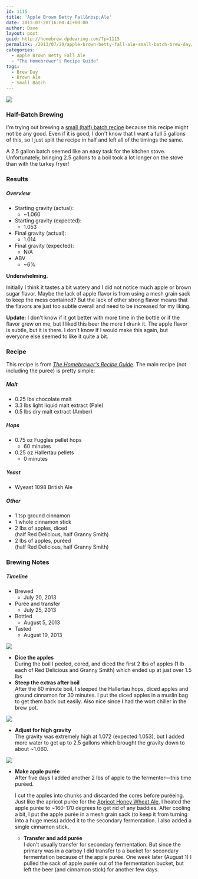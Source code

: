 ```yaml
---
id: 1115
title: 'Apple Brown Betty Fall&nbsp;Ale'
date: 2013-07-20T16:00:41+00:00
author: Dave
layout: post
guid: http://homebrew.dpdearing.com/?p=1115
permalink: /2013/07/20/apple-brown-betty-fall-ale-small-batch-brew-day/
categories:
  - Apple Brown Betty Fall Ale
  - "The Homebrewer's Recipe Guide"
tags:
  - Brew Day
  - Brown Ale
  - Small Batch
---
```

<img class="aligncenter" src="/wp-content/uploads/2013/07/20130725-231754-667x500.jpg" />

### Half-Batch Brewing

I'm trying out brewing a <a href="http://byo.com/stories/item/1378-small-scale-brewing" target="_blank">small (half) batch recipe</a> because this recipe might not be any good. Even if it is good, I don't know that I want a full 5 gallons of this, so I just split the recipe in half and left all of the timings the same.

A 2.5 gallon batch seemed like an easy task for the kitchen stove. Unfortunately, bringing 2.5 gallons to a boil took a lot longer on the stove than with the turkey fryer!

<!--more-->

### Results

##### Overview

  * Starting gravity (actual): 
      * ~1.060
  * Starting gravity (expected): 
      * 1.053
  * Final gravity (actual): 
      * 1.014
  * Final gravity (expected): 
      * N/A
  * ABV 
      * ~6% 

**Underwhelming.**

Initially I think it tastes a bit watery and I did not notice much apple or brown sugar flavor. Maybe the lack of apple flavor is from using a mesh grain sack to keep the mess contained? But the lack of other strong flavor means that the flavors are just too subtle overall and need to be increased for my liking.

**Update:** I don't know if it got better with more time in the bottle or if the flavor grew on me, but I liked this beer the more I drank it. The apple flavor is subtle, but it is there. I don't know if I would make this again, but everyone else seemed to like it quite a bit.

### Recipe

This recipe is from [_The Homebrewer's Recipe Guide_](http://www.amazon.com/gp/product/0684829215/ref=as_li_qf_sp_asin_il_tl?ie=UTF8&camp=1789&creative=9325&creativeASIN=0684829215&linkCode=as2&tag=seatthomeb-20&linkId=LYRBZP5QN7XKUUPI). The main recipe (not including the puree) is pretty simple:

##### Malt

  * 0.25 lbs chocolate malt
  * 3.3 lbs light liquid malt extract (Pale)
  * 0.5 lbs dry malt extract (Amber)

##### Hops

  * 0.75 oz Fuggles pellet hops 
      * 60 minutes
  * 0.25 oz Hallertau pellets 
      * 0 minutes

##### Yeast

  * Wyeast 1098 British Ale

##### Other

  * 1 tsp ground cinnamon
  * 1 whole cinnamon stick
  * 2 lbs of apples, diced  
    (half Red Delicious, half Granny Smith)
  * 2 lbs of apples, puréed  
    (half Red Delicious, half Granny Smith) 

### Brewing Notes

##### Timeline

  * Brewed 
      * July 20, 2013
  * Purée and transfer 
      * July 25, 2013
  * Bottled 
      * August 5, 2013
  * Tasted 
      * August 19, 2013 

<img class="alignright" src="/wp-content/uploads/2013/07/20130725-230948-375x500.jpg" /> 

  * **Dice the apples**  
    During the boil I peeled, cored, and diced the first 2 lbs of apples (1 lb each of Red Delicious and Granny Smith) which ended up at just over 1.5 lbs
  * **Steep the extras after boil**  
    After the 60 minute boil, I steeped the Hallertau hops, diced apples and ground cinnamon for 30 minutes. I put the diced apples in a muslin bag to get them back out easily. Also nice since I had the wort chiller in the brew pot.

<img class="aligncenter" src="/wp-content/uploads/2013/07/20130720-1735281-667x500.jpg" /> 

  * **Adjust for high gravity**  
    The gravity was extremely high at 1.072 (expected 1.053), but I added more water to get up to 2.5 gallons which brought the gravity down to about ~1.060.

<img class="alignright" src="/wp-content/uploads/2013/07/20130725-222908-375x500.jpg" /> 

  * **Make apple purée**  
    After five days I added another 2 lbs of apple to the fermenter—this time puréed.</p> 
    I cut the apples into chunks and discarded the cores before puréeing. Just like the apricot purée for the [Apricot Honey Wheat Ale](http://seattlehomebrew.com/2013/06/09/apricot-honey-wheat-ale-brewday), I heated the apple purée to ~160-170 degrees to get rid of any baddies. After cooling a bit, I put the apple purée in a mesh grain sack (to keep it from turning into a huge mess) added it to the secondary fermentation. I also added a single cinnamon stick.</li> 
    
      * **Transfer and add purée**  
        I don't usually transfer for secondary fermentation. But since the primary was in a carboy I did transfer to a bucket for secondary fermentation because of the apple purée. One week later (August 1) I pulled the sack of apple purée out of the fermentation bucket, but left the beer (and cinnamon stick) for another few days.</ul>